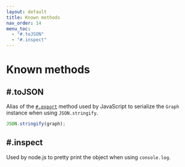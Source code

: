 ```yaml
---
layout: default
title: Known methods
nav_order: 14
menu_toc:
  - "#.toJSON"
  - "#.inspect"
---
```


# Known methods

## #.toJSON

Alias of the [`#.export`](#export) method used by JavaScript to serialize the `Graph` instance when using `JSON.stringify`.

```js
JSON.stringify(graph);
```

## #.inspect

Used by node.js to pretty print the object when using `console.log`.
